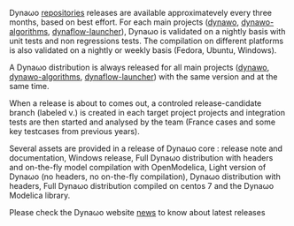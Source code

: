 Dyna&omega;o [repositories](https://github.com/dynawo) releases are available approximatevely every three months, based on best effort.
For each main projects ([dynawo](https://github.com/dynawo/dynawo), [dynawo-algorithms](https://github.com/dynawo/dynawo-algorithms), [dynaflow-launcher](https://github.com/dynawo/dynaflow-launcher)), Dyna&omega;o  is validated on a nightly basis with unit tests and non regressions tests. The compilation on different platforms is also validated on a nightly or weekly basis (Fedora, Ubuntu, Windows). 

A Dyna&omega;o distribution is always released for all main projects ([dynawo](https://github.com/dynawo/dynawo), [dynawo-algorithms](https://github.com/dynawo/dynawo-algorithms), [dynaflow-launcher](https://github.com/dynawo/dynaflow-launcher))  with the same version and at the same time. 

When a release is about to comes out, a controled release-candidate branch (labeled v<MAJOR>.<MINOR>) is created in each target project projects and integration tests are then started and analysed by the team (France cases and some key testcases from previous years).

Several assets are provided in a release of Dyna&omega;o core : release note and documentation, Windows release, Full Dyna&omega;o distribution with headers and on-the-fly model compilation with OpenModelica, Light version of Dyna&omega;o (no headers, no on-the-fly compilation), Dyna&omega;o distribution with headers, Full Dyna&omega;o distribution compiled on centos 7 and the Dyna&omega;o Modelica library.

Please check the Dyna&omega;o website [news](https://dynawo.github.io/news) to know about latest releases
